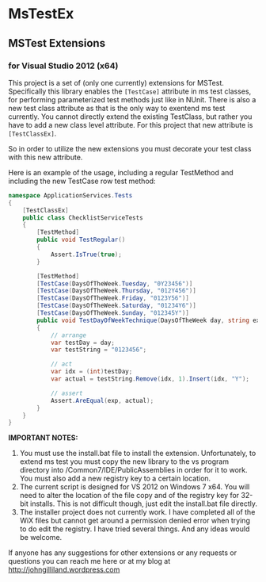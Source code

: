 # MsTestEx
## MSTest Extensions 
### for Visual Studio 2012 (x64)

This project is a set of (only one currently) extensions for MSTest.  Specifically this library enables
the `[TestCase]` attribute in ms test classes, for performing parameterized test methods just like in NUnit. There is also a new test class attribute as that is the only way to exentend ms test currently.  You cannot 
directly extend the existing TestClass, but rather you have to add a new class level attribute.  For this 
project that new attribute is `[TestClassEx]`.

So in order to utilize the new extensions you must decorate your test class with this new attribute.

Here is an example of the usage, including a regular TestMethod and including the new TestCase row test method:

````cs
namespace ApplicationServices.Tests
{
    [TestClassEx]
    public class ChecklistServiceTests
    {
        [TestMethod]
        public void TestRegular()
        {
            Assert.IsTrue(true);
        }

        [TestMethod]                                           
        [TestCase(DaysOfTheWeek.Tuesday, "0Y23456")]          
        [TestCase(DaysOfTheWeek.Thursday, "012Y456")]         
        [TestCase(DaysOfTheWeek.Friday, "0123Y56")]
        [TestCase(DaysOfTheWeek.Saturday, "01234Y6")]         
        [TestCase(DaysOfTheWeek.Sunday, "012345Y")]
        public void TestDayOfWeekTechnique(DaysOfTheWeek day, string exp)
        {
            // arrange
            var testDay = day;
            var testString = "0123456";

            // act
            var idx = (int)testDay;
            var actual = testString.Remove(idx, 1).Insert(idx, "Y");

            // assert
            Assert.AreEqual(exp, actual);
        }
    }
}
````

__IMPORTANT NOTES:__

1. You must use the install.bat file to install the extension.  Unfortunately, to extend ms test you must copy the new 
library to the vs program directory into /Common7/IDE/PublicAssemblies in order for it to work.  You must also add
a new registry key to a certain location. 
2. The current script is designed for VS 2012 on Windows 7 x64.  You will need to alter the location of the file copy 
and of the registry key for 32-bit installs.  This is not difficult though, just edit the install.bat file directly.
3. The installer project does not currently work.  I have completed all of the WiX files but cannot get around a
permission denied error when trying to do edit the registry.  I have tried several things.  And any ideas would be welcome.

If anyone has any suggestions for other extensions or any requests or questions you can reach me here or at my blog
at http://johngilliland.wordpress.com
